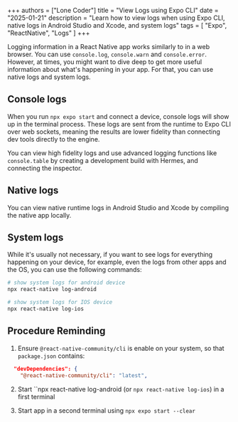 +++
authors = ["Lone Coder"]
title = "View Logs using Expo CLI"
date = "2025-01-21"
description = "Learn how to view logs when using Expo CLI, native logs in Android Studio and Xcode, and system logs"
tags = [
    "Expo", "ReactNative", "Logs"
]
+++

Logging information in a React Native app works similarly to in a web browser. You can use `console.log`, `console.warn` and `console.error`. However, at times, you might want to dive deep to get more useful information about what's happening in your app. For that, you can use native logs and system logs.

## Console logs

When you run `npx expo start` and connect a device, console logs will show up in the terminal process. These logs are sent from the runtime to Expo CLI over web sockets, meaning the results are lower fidelity than connecting dev tools directly to the engine.

You can view high fidelity logs and use advanced logging functions like `console.table` by creating a development build with Hermes, and connecting the inspector.

## Native logs

You can view native runtime logs in Android Studio and Xcode by compiling the native app locally. 

## System logs

While it's usually not necessary, if you want to see logs for everything happening on your device, for example, even the logs from other apps and the OS, you can use the following commands:

```bash
# show system logs for android device
npx react-native log-android

# show system logs for IOS device
npx react-native log-ios
```

## Procedure Reminding

1. Ensure `@react-native-community/cli` is enable on your system, so that `package.json` contains:
```json
  "devDependencies": {
    "@react-native-community/cli": "latest",
```

2. Start ``npx react-native log-android (or `npx react-native log-ios`) in a first terminal

3. Start app in a second terminal using `npx expo start --clear`